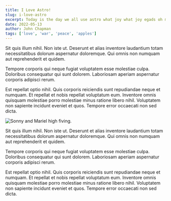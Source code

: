 ```yaml
---
title: I Love Astro!
slug: i-love-astro
excerpt: Today is the day we all use astro what joy what joy egads oh my god
date: 2022-05-13
author: John Chapman
tags: ['love', 'war', 'peace', 'apples']
---
```


Sit quis illum nihil. Non iste ut. Deserunt et alias inventore laudantium totam necessitatibus dolorum aspernatur doloremque. Qui omnis non numquam aut reprehenderit et quidem.
 
Tempore corporis qui neque fugiat voluptatem esse molestiae culpa. Doloribus consequatur qui sunt dolorem. Laboriosam aperiam aspernatur corporis adipisci rerum.
 
Est repellat optio nihil. Quis corporis reiciendis sunt repudiandae neque et numquam. Et repellat et nobis repellat voluptatum eum. Inventore omnis quisquam molestiae porro molestiae minus ratione libero nihil. Voluptatem non sapiente incidunt eveniet et quos. Tempore error occaecati non sed dicta.

![Sonny and Mariel high fiving.](https://content.codecademy.com/courses/learn-cpp/community-challenge/highfive.gif)

Sit quis illum nihil. Non iste ut. Deserunt et alias inventore laudantium totam necessitatibus dolorum aspernatur doloremque. Qui omnis non numquam aut reprehenderit et quidem.
 
Tempore corporis qui neque fugiat voluptatem esse molestiae culpa. Doloribus consequatur qui sunt dolorem. Laboriosam aperiam aspernatur corporis adipisci rerum.
 
Est repellat optio nihil. Quis corporis reiciendis sunt repudiandae neque et numquam. Et repellat et nobis repellat voluptatum eum. Inventore omnis quisquam molestiae porro molestiae minus ratione libero nihil. Voluptatem non sapiente incidunt eveniet et quos. Tempore error occaecati non sed dicta.